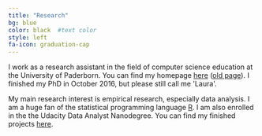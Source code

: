 ```yaml
---
title: "Research"
bg: blue
color: black  #text color
style: left
fa-icon: graduation-cap
---
```


I work as a research assistant in the field of computer science education at the University of Paderborn. You can find my homepage <a href="http://cs.upb.de/ddi/person/laura-ohrndorf/">here</a> (<a href="http://ddi.uni-paderborn.de/personen/laura-ohrndorf.html">old page</a>). I finished my PhD in October 2016, but please still call me 'Laura'.

My main research interest is empirical research, especially data analysis. I am a huge fan of the statistical programming language <a href="https://www.r-project.org/">R</a>.
I am also enrolled in the the Udacity Data Analyst Nanodegree. You can find my finished projects <a href="https://github.com/Laura-O/Udacity-Data-Analyst-Nanodegree">here</a>.
